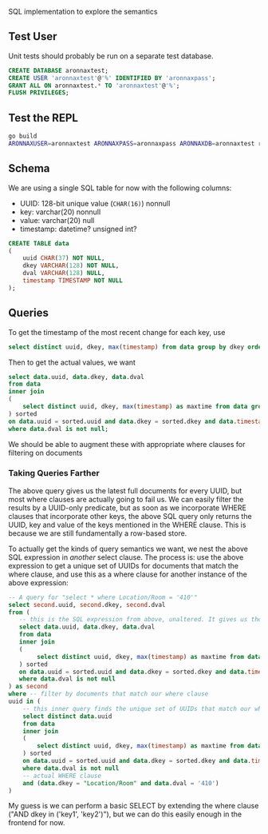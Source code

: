 SQL implementation to explore the semantics

## Test User
Unit tests should probably be run on a separate test database.

```sql
CREATE DATABASE aronnaxtest;
CREATE USER 'aronnaxtest'@'%' IDENTIFIED BY 'aronnaxpass';
GRANT ALL ON aronnaxtest.* TO 'aronnaxtest'@'%';
FLUSH PRIVILEGES;
```

## Test the REPL

```bash
go build
ARONNAXUSER=aronnaxtest ARONNAXPASS=aronnaxpass ARONNAXDB=aronnaxtest rlwrap ./sql
```

## Schema

We are using a single SQL table for now with the following columns:

* UUID: 128-bit unique value (`CHAR(16)`) nonnull
* key: varchar(20) nonnull
* value: varchar(20) null
* timestamp: datetime? unsigned int?

```sql
CREATE TABLE data
(
    uuid CHAR(37) NOT NULL,
    dkey VARCHAR(128) NOT NULL,
    dval VARCHAR(128) NULL,
    timestamp TIMESTAMP NOT NULL
);
```

## Queries

To get the timestamp of the most recent change for each key, use

```sql
select distinct uuid, dkey, max(timestamp) from data group by dkey order by timestamp desc;
```

Then to get the actual values, we want

```sql
select data.uuid, data.dkey, data.dval
from data
inner join
(
    select distinct uuid, dkey, max(timestamp) as maxtime from data group by dkey, uuid order by timestamp desc
) sorted
on data.uuid = sorted.uuid and data.dkey = sorted.dkey and data.timestamp = sorted.maxtime
where data.dval is not null;
```

We should be able to augment these with appropriate where clauses for filtering on documents

### Taking Queries Farther

The above query gives us the latest full documents for every UUID, but most where clauses are actually going
to fail us. We can easily filter the results by a UUID-only predicate, but as soon as we incorporate WHERE clauses
that incorporate other keys, the above SQL query only returns the UUID, key and value of the keys mentioned in the
WHERE clause. This is because we are still fundamentally a row-based store.

To actually get the kinds of query semantics we want, we nest the above SQL expression in *another* select clause.
The process is: use the above expression to get a unique set of UUIDs for documents that match the where clause,
and use this as a where clause for another instance of the above expression:

```sql
-- A query for "select * where Location/Room = '410'"
select second.uuid, second.dkey, second.dval
from (
   -- this is the SQL expression from above, unaltered. It gives us the full document
   select data.uuid, data.dkey, data.dval
   from data
   inner join
   (
        select distinct uuid, dkey, max(timestamp) as maxtime from data group by dkey, uuid order by timestamp desc
   ) sorted
   on data.uuid = sorted.uuid and data.dkey = sorted.dkey and data.timestamp = sorted.maxtime
   where data.dval is not null
) as second
where -- filter by documents that match our where clause
uuid in (
    -- this inner query finds the unique set of UUIDs that match our where clause
    select distinct data.uuid
    from data
    inner join
    (
        select distinct uuid, dkey, max(timestamp) as maxtime from data group by dkey, uuid order by timestamp desc
    ) sorted
    on data.uuid = sorted.uuid and data.dkey = sorted.dkey and data.timestamp = sorted.maxtime
    where data.dval is not null
    -- actual WHERE clause
    and (data.dkey = "Location/Room" and data.dval = '410')
)
```

My guess is we can perform a basic SELECT by extending the where clause ("AND dkey in ('key1', 'key2')"), but we can do
this easily enough in the frontend for now.
